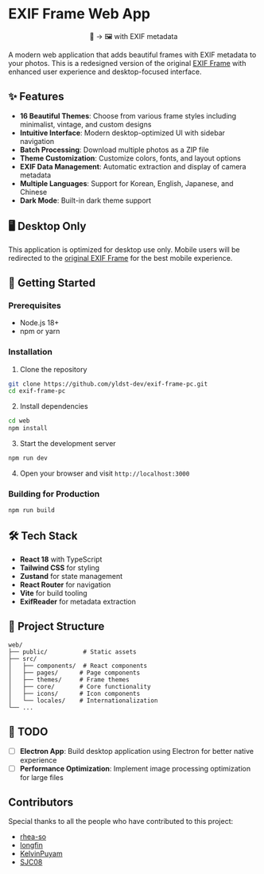 # EXIF Frame Web App

<p align="center">
  📸 → 🖼️ with EXIF metadata
</p>

A modern web application that adds beautiful frames with EXIF metadata to your photos. This is a redesigned version of the original [EXIF Frame](https://exif-frame.yuru.cam) with enhanced user experience and desktop-focused interface.

## ✨ Features

- **16 Beautiful Themes**: Choose from various frame styles including minimalist, vintage, and custom designs
- **Intuitive Interface**: Modern desktop-optimized UI with sidebar navigation
- **Batch Processing**: Download multiple photos as a ZIP file
- **Theme Customization**: Customize colors, fonts, and layout options
- **EXIF Data Management**: Automatic extraction and display of camera metadata
- **Multiple Languages**: Support for Korean, English, Japanese, and Chinese
- **Dark Mode**: Built-in dark theme support

## 🖥️ Desktop Only

This application is optimized for desktop use only. Mobile users will be redirected to the [original EXIF Frame](https://exif-frame.yuru.cam) for the best mobile experience.

## 🚀 Getting Started

### Prerequisites

- Node.js 18+
- npm or yarn

### Installation

1. Clone the repository
```bash
git clone https://github.com/yldst-dev/exif-frame-pc.git
cd exif-frame-pc
```

2. Install dependencies
```bash
cd web
npm install
```

3. Start the development server
```bash
npm run dev
```

4. Open your browser and visit `http://localhost:3000`

### Building for Production

```bash
npm run build
```

## 🛠️ Tech Stack

- **React 18** with TypeScript
- **Tailwind CSS** for styling
- **Zustand** for state management
- **React Router** for navigation
- **Vite** for build tooling
- **ExifReader** for metadata extraction

## 📁 Project Structure

```
web/
├── public/          # Static assets
├── src/
│   ├── components/  # React components
│   ├── pages/      # Page components
│   ├── themes/     # Frame themes
│   ├── core/       # Core functionality
│   ├── icons/      # Icon components
│   └── locales/    # Internationalization
└── ...
```

## 🔄 TODO

- [ ] **Electron App**: Build desktop application using Electron for better native experience
- [ ] **Performance Optimization**: Implement image processing optimization for large files

## Contributors

Special thanks to all the people who have contributed to this project:

- [rhea-so](https://github.com/rhea-so)
- [longfin](https://github.com/longfin)
- [KelvinPuyam](https://github.com/KelvinPuyam)
- [SJC08](https://github.com/SJC08)
